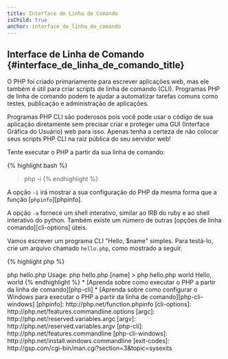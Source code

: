 ```yaml
---
title: Interface de Linha de Comando
isChild: true
anchor: interface_de_linha_de_comando
---
```


## Interface de Linha de Comando {#interface_de_linha_de_comando_title}

O PHP foi criado primariamente para escrever aplicações web, mas ele também é útil para criar scripts de linha de
comando (CLI). Programas PHP de linha de comando podem te ajudar a automatizar tarefas comuns como testes, publicação
e administração de aplicações.

Programas PHP CLI são poderosos pois você pode usar o código de sua aplicação diretamente sem precisar criar e
proteger uma GUI (Interface Gráfica do Usuário) web para isso. Apenas tenha a certeza de não colocar seus scripts PHP 
CLI na raiz pública do seu servidor web!

Tente executar o PHP a partir da sua linha de comando:

{% highlight bash %}
> php -i
{% endhighlight %}

A opção `-i` irá mostrar a sua configuração do PHP da mesma forma que a função [`phpinfo`][phpinfo].

A opção `-a` fornece um shell interativo, similar ao IRB do ruby e ao shell interativo do python. Também existe um
número de outras [opções de linha comando][cli-options] úteis.

Vamos escrever um programa CLI "Hello, $name" simples. Para testá-lo, crie um arquivo chamado `hello.php`, como
mostrado a seguir.

{% highlight php %}
<?php
if ($argc != 2) {
    echo "Usage: php hello.php [name].\n";
    exit(1);
}
$name = $argv[1];
echo "Hello, $name\n";
{% endhighlight %}

O PHP define duas variáveis especiais baseadas nos argumentos que seu script receber. [`$argc`][argc] é uma variável
integer que contém a *quantidade* de argumentos e [`$argv`][argv] é uma variável array que contém o *valor* de cada
argumento. O primeiro argumento sempre é o nome do arquivo PHP do seu programa, no caso `hello.php`.

A expressão `exit()` é usada com um número diferente de zero para informar ao shell que o comando falhou. Códigos de
saída normalmente usados podem ser encontrados [aqui][exit-codes].

Para executar nosso script acima, a partir da linha de comando:

{% highlight bash %}
> php hello.php
Usage: php hello.php [name]
> php hello.php world
Hello, world
{% endhighlight %}


 * [Aprenda sobre como executar o PHP a partir da linha de comando][php-cli]
 * [Aprenda sobre como configurar o Windows para executar o PHP a partir da linha de comando][php-cli-windows]

[phpinfo]: http://php.net/function.phpinfo
[cli-options]: http://php.net/features.commandline.options
[argc]: http://php.net/reserved.variables.argc
[argv]: http://php.net/reserved.variables.argv
[php-cli]: http://php.net/features.commandline
[php-cli-windows]: http://php.net/install.windows.commandline
[exit-codes]: http://gsp.com/cgi-bin/man.cgi?section=3&topic=sysexits